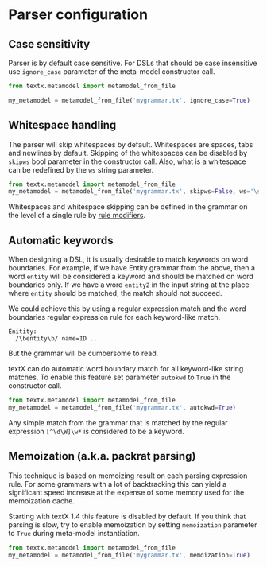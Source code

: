# Parser configuration

## Case sensitivity

Parser is by default case sensitive. For DSLs that should be case insensitive
use `ignore_case` parameter of the meta-model constructor call.

```python
from textx.metamodel import metamodel_from_file

my_metamodel = metamodel_from_file('mygrammar.tx', ignore_case=True)
```


## Whitespace handling

The parser will skip whitespaces by default. Whitespaces are spaces, tabs and
newlines by default. Skipping of the whitespaces can be disabled by `skipws` bool
parameter in the constructor call. Also, what is a whitespace can be redefined by
the `ws` string parameter.

```python
from textx.metamodel import metamodel_from_file
my_metamodel = metamodel_from_file('mygrammar.tx', skipws=False, ws='\s\n')
```

Whitespaces and whitespace skipping can be defined in the grammar on the level
of a single rule by [rule modifiers](grammar.md#rule-modifiers).


## Automatic keywords

When designing a DSL, it is usually desirable to match keywords on word
boundaries.  For example, if we have Entity grammar from the above, then a word
`entity` will be considered a keyword and should be matched on word boundaries
only. If we have a word `entity2` in the input string at the place where
`entity` should be matched, the match should not succeed.

We could achieve this by using a regular expression match and the word boundaries
regular expression rule for each keyword-like match.

    Enitity:
      /\bentity\b/ name=ID ...

But the grammar will be cumbersome to read.

textX can do automatic word boundary match for all keyword-like string matches.
To enable this feature set parameter `autokwd` to `True` in the constructor
call.

```python
from textx.metamodel import metamodel_from_file
my_metamodel = metamodel_from_file('mygrammar.tx', autokwd=True)
```

Any simple match from the grammar that is matched by the
regular expression `[^\d\W]\w*` is considered to be a keyword.


## Memoization (a.k.a. packrat parsing)

This technique is based on memoizing result on each parsing expression rule.
For some grammars with a lot of backtracking this can yield a significant
speed increase at the expense of some memory used for the memoization cache.

Starting with textX 1.4 this feature is disabled by default. If you think that
parsing is slow, try to enable memoization by setting `memoization` parameter
to `True` during meta-model instantiation.

```python
from textx.metamodel import metamodel_from_file
my_metamodel = metamodel_from_file('mygrammar.tx', memoization=True)
```

